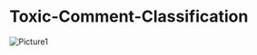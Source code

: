 # Toxic-Comment-Classification

![Picture1](https://user-images.githubusercontent.com/94747922/164591343-d8fcd6f7-3eb3-43b9-8b2f-2897e2e9d54a.png)
